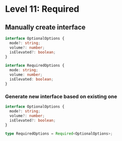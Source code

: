 # Level 11: Required

## Manually create interface

```typescript
interface OptionalOptions {
  mode?: string;
  volume?: number;
  isElevated?: boolean;
}

interface RequiredOptions {
  mode: string;
  volume: number;
  isElevated: boolean;
}
```

### Generate new interface based on existing one

```typescript
interface OptionalOptions {
  mode?: string;
  volume?: number;
  isElevated?: boolean;
}

type RequiredOptions = Required<OptionalOptions>;
```
